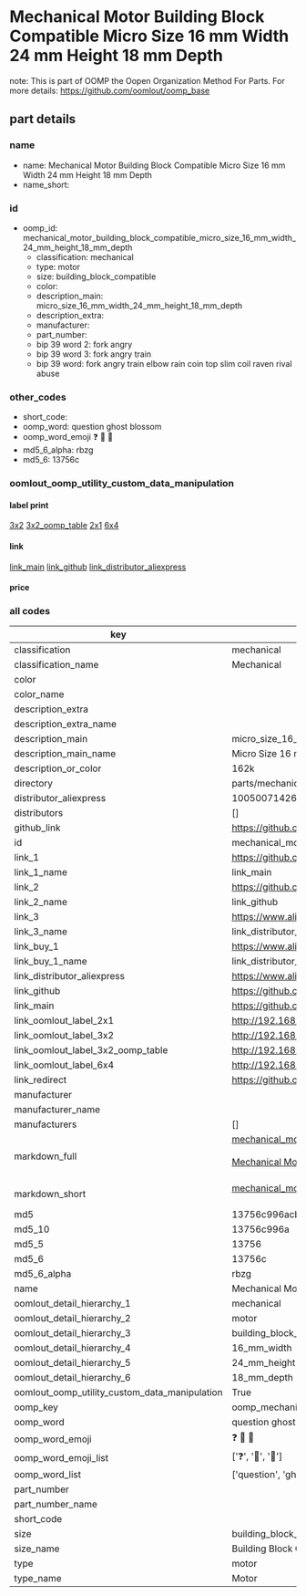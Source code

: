 # Mechanical Motor Building Block Compatible Micro Size 16 mm Width 24 mm Height 18 mm Depth  

note: This is part of OOMP the Oopen Organization Method For Parts. For more details: https://github.com/oomlout/oomp_base

##  part details
  







### name
* name: Mechanical Motor Building Block Compatible Micro Size 16 mm Width 24 mm Height 18 mm Depth
* name_short: 
### id
* oomp_id: mechanical_motor_building_block_compatible_micro_size_16_mm_width_24_mm_height_18_mm_depth
  * classification: mechanical
  * type: motor
  * size: building_block_compatible
  * color: 
  * description_main: micro_size_16_mm_width_24_mm_height_18_mm_depth
  * description_extra: 
  * manufacturer: 
  * part_number: 
  * bip 39 word 2: fork angry
  * bip 39 word 3: fork angry train
  * bip 39 word: fork angry train elbow rain coin top slim coil raven rival abuse

### other_codes
* short_code: 
* oomp_word: question ghost blossom
* oomp_word_emoji :question: :ghost: :blossom:
* md5_6_alpha: rbzg
* md5_6: 13756c






### oomlout_oomp_utility_custom_data_manipulation
#### label print
[3x2](http://192.168.1.245:1112/?label=oomp%20rbzg)
[3x2_oomp_table](http://192.168.1.108:1112/?label=oomp%20rbzg)
[2x1](http://192.168.1.242:1112/?label=oomp%20rbzg)
[6x4](http://192.168.1.55:1112/?label=oomp%20rbzg)    

#### link

[link_main](https://github.com/oomlout/oomlout_oomp_version_1_messy/tree/main/parts/mechanical_motor_building_block_compatible_micro_size_16_mm_width_24_mm_height_18_mm_depth) [link_github](https://github.com/oomlout/oomlout_oomp_version_1_messy/tree/main/parts/mechanical_motor_building_block_compatible_micro_size_16_mm_width_24_mm_height_18_mm_depth) [link_distributor_aliexpress](https://www.aliexpress.com/item/1005007142691134.html)                            

#### price







### all codes 
| key | value |  
| --- | --- |  
| classification | mechanical |  
| classification_name | Mechanical |  
| color |  |  
| color_name |  |  
| description_extra |  |  
| description_extra_name |  |  
| description_main | micro_size_16_mm_width_24_mm_height_18_mm_depth |  
| description_main_name | Micro Size 16 mm Width 24 mm Height 18 mm Depth |  
| description_or_color | 162k |  
| directory | parts/mechanical_motor_building_block_compatible_micro_size_16_mm_width_24_mm_height_18_mm_depth |  
| distributor_aliexpress | 1005007142691134 |  
| distributors | [] |  
| github_link | https://github.com/oomlout/oomlout_oomp_part_src/tree/main/parts/mechanical_motor_building_block_compatible_micro_size_16_mm_width_24_mm_height_18_mm_depth |  
| id | mechanical_motor_building_block_compatible_micro_size_16_mm_width_24_mm_height_18_mm_depth |  
| link_1 | https://github.com/oomlout/oomlout_oomp_version_1_messy/tree/main/parts/mechanical_motor_building_block_compatible_micro_size_16_mm_width_24_mm_height_18_mm_depth |  
| link_1_name | link_main |  
| link_2 | https://github.com/oomlout/oomlout_oomp_version_1_messy/tree/main/parts/mechanical_motor_building_block_compatible_micro_size_16_mm_width_24_mm_height_18_mm_depth |  
| link_2_name | link_github |  
| link_3 | https://www.aliexpress.com/item/1005007142691134.html |  
| link_3_name | link_distributor_aliexpress |  
| link_buy_1 | https://www.aliexpress.com/item/1005007142691134.html |  
| link_buy_1_name | link_distributor_aliexpress |  
| link_distributor_aliexpress | https://www.aliexpress.com/item/1005007142691134.html |  
| link_github | https://github.com/oomlout/oomlout_oomp_version_1_messy/tree/main/parts/mechanical_motor_building_block_compatible_micro_size_16_mm_width_24_mm_height_18_mm_depth |  
| link_main | https://github.com/oomlout/oomlout_oomp_version_1_messy/tree/main/parts/mechanical_motor_building_block_compatible_micro_size_16_mm_width_24_mm_height_18_mm_depth |  
| link_oomlout_label_2x1 | http://192.168.1.242:1112/?label=oomp%20rbzg |  
| link_oomlout_label_3x2 | http://192.168.1.245:1112/?label=oomp%20rbzg |  
| link_oomlout_label_3x2_oomp_table | http://192.168.1.108:1112/?label=oomp%20rbzg |  
| link_oomlout_label_6x4 | http://192.168.1.55:1112/?label=oomp%20rbzg |  
| link_redirect | https://github.com/oomlout/oomlout_oomp_version_1_messy/tree/main/parts/mechanical_motor_building_block_compatible_micro_size_16_mm_width_24_mm_height_18_mm_depth |  
| manufacturer |  |  
| manufacturer_name |  |  
| manufacturers | [] |  
| markdown_full | [mechanical_motor_building_block_compatible_micro_size_16_mm_width_24_mm_height_18_mm_depth](none)<br>[](none)<br>[Mechanical Motor Building Block Compatible Micro Size 16 Mm Width 24 Mm Height 18 Mm Depth](none)<br><br> |  
| markdown_short | [mechanical_motor_building_block_compatible_micro_size_16_mm_width_24_mm_height_18_mm_depth](none)<br><br> |  
| md5 | 13756c996acbdc9cb5d88473ce023adb |  
| md5_10 | 13756c996a |  
| md5_5 | 13756 |  
| md5_6 | 13756c |  
| md5_6_alpha | rbzg |  
| name | Mechanical Motor Building Block Compatible Micro Size 16 mm Width 24 mm Height 18 mm Depth |  
| oomlout_detail_hierarchy_1 | mechanical |  
| oomlout_detail_hierarchy_2 | motor |  
| oomlout_detail_hierarchy_3 | building_block_compatible |  
| oomlout_detail_hierarchy_4 | 16_mm_width |  
| oomlout_detail_hierarchy_5 | 24_mm_height |  
| oomlout_detail_hierarchy_6 | 18_mm_depth |  
| oomlout_oomp_utility_custom_data_manipulation | True |  
| oomp_key | oomp_mechanical_motor_building_block_compatible_micro_size_16_mm_width_24_mm_height_18_mm_depth |  
| oomp_word | question ghost blossom |  
| oomp_word_emoji | :question: :ghost: :blossom: |  
| oomp_word_emoji_list | [':question:', ':ghost:', ':blossom:'] |  
| oomp_word_list | ['question', 'ghost', 'blossom'] |  
| part_number |  |  
| part_number_name |  |  
| short_code |  |  
| size | building_block_compatible |  
| size_name | Building Block Compatible |  
| type | motor |  
| type_name | Motor |  
